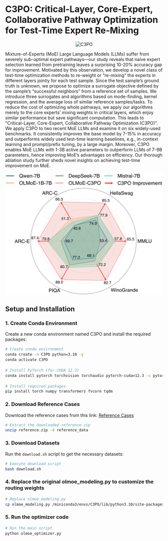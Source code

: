 # C3PO: Critical-Layer, Core-Expert, Collaborative Pathway Optimization for Test-Time Expert Re-Mixing

<div align="center">
  <img src="C3PO.png" alt="C3PO" width="400" />
</div>

Mixture-of-Experts (MoE) Large Language Models (LLMs) suffer from severely sub-optimal expert pathways—our study reveals that naive expert selection learned from pretraining leaves a surprising 10-20% accuracy gap for improvement. Motivated by this observation, we develop a novel class of test-time optimization methods to re-weight or “re-mixing” the experts in different layers jointly for each test sample. Since the test sample’s ground truth is unknown, we propose to optimize a surrogate objective defined by the sample’s “successful neighbors” from a reference set of samples. We introduce three surrogates and algorithms based on mode-finding, kernel regression, and the average loss of similar reference samples/tasks. To reduce the cost of optimizing whole pathways, we apply our algorithms merely to the core experts’ mixing weights in critical layers, which enjoy similar performance but save significant computation. This leads to “Critical-Layer, Core-Expert, Collaborative Pathway Optimization (C3PO)”. We apply C3PO to two recent MoE LLMs and examine it on six widely-used benchmarks. It consistently improves the base model by 7-15% in accuracy and outperforms widely used test-time learning baselines, e.g., in-context learning and prompt/prefix tuning, by a large margin. Moreover, C3PO enables MoE LLMs with 1-3B active parameters to outperform LLMs of 7-9B parameters, hence improving MoE’s advantages on efficiency. Our thorough ablation study further sheds novel insights on achieving test-time improvement on MoE.


<div align="center">
  <img src="C3PO_Radar.png" alt="Radar" width="600" />
</div>

## Setup and Installation

### 1. Create Conda Environment

Create a new conda environment named C3PO and install the required packages:

```bash
# Create conda environment
conda create -n C3PO python=3.10 -y
conda activate C3PO

# Install PyTorch (for CUDA 12.3)
conda install pytorch torchvision torchaudio pytorch-cuda=12.3 -c pytorch -c nvidia -y

# Install required packages
pip install torch numpy transformers fvcore tqdm
```

### 2. Download Reference Cases

Download the reference cases from this link:
[Reference Cases](https://drive.google.com/file/d/1hw3nW7b8hG0KkL0C3kDUZ8Pkk2ywzv-f/view?usp=sharing)

```bash
# Extract the downloaded reference.zip
unzip reference.zip -d reference_data
```

### 3. Download Datasets

Run the `download.sh` script to get the necessary datasets:

```bash
# Execute download script
bash download.sh
```

### 4. Replace the original olmoe_modeling.py to customize the routing weights

```bash
# Replace olmoe_modeling.py
cp olmoe_modeling.py /miniconda3/envs/C3PO/lib/python3.10/site-packages/transformers/models/olmoe/modeling_olmoe.py
```

### 5. Run the optimizer code

```bash
# Run the main script
python olmoe_optimizer.py
```
